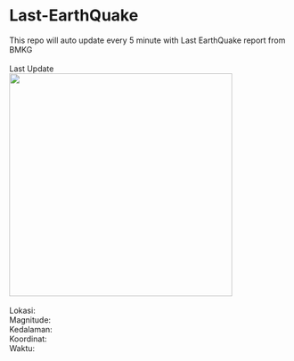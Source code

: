 
# Last-EarthQuake
This repo will auto update every 5 minute with Last EarthQuake report from BMKG
<br>
<br>
Last Update
<br>
<img src="" width="400"></img>
<br>
<br>
Lokasi:  <br>
Magnitude:  <br>
Kedalaman:  <br>
Koordinat:  <br>
Waktu:  <br>
